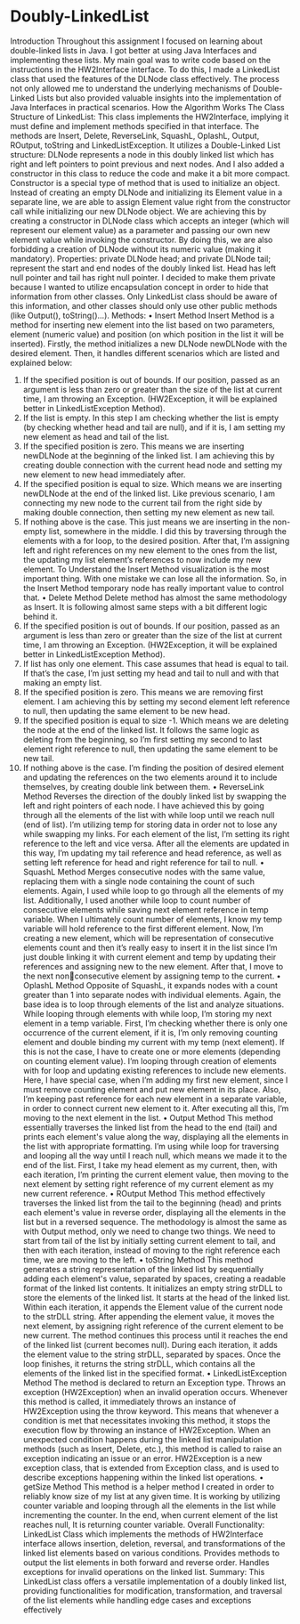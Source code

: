 # Doubly-LinkedList
Introduction
Throughout this assignment I focused on learning about double-linked lists in Java. I got better at 
using Java Interfaces and implementing these lists. My main goal was to write code based on the 
instructions in the HW2Interface interface. To do this, I made a LinkedList class that used the 
features of the DLNode class effectively. The process not only allowed me to understand the 
underlying mechanisms of Double-Linked Lists but also provided valuable insights into the 
implementation of Java Interfaces in practical scenarios. 
How the Algorithm Works
The Class Structure of LinkedList:
This class implements the HW2Interface, implying it must define and implement methods specified 
in that interface. The methods are Insert, Delete, ReverseLink, SquashL, OplashL, Output, ROutput, 
toString and LinkedListException. 
It utilizes a Double-Linked List structure: DLNode represents a node in this doubly linked list which 
has right and left pointers to point previous and next nodes. And I also added a constructor in this 
class to reduce the code and make it a bit more compact. Constructor is a special type of method 
that is used to initialize an object. Instead of creating an empty DLNode and initializing its Element 
value in a separate line, we are able to assign Element value right from the constructor call while 
initializing our new DLNode object. We are achieving this by creating a constructor in DLNode class 
which accepts an integer (which will represent our element value) as a parameter and passing our 
own new element value while invoking the constructor. By doing this, we are also forbidding a 
creation of DLNode without its numeric value (making it mandatory).
Properties:
private DLNode head; and private DLNode tail; represent the start and end nodes of the doubly 
linked list. Head has left null pointer and tail has right null pointer. I decided to make them private 
because I wanted to utilize encapsulation concept in order to hide that information from other 
classes. Only LinkedList class should be aware of this information, and other classes should only use 
other public methods (like Output(), toString()…).
Methods:
• Insert Method
Insert Method is a method for inserting new element into the list based on two parameters, 
element (numeric value) and position (on which position in the list it will be inserted). Firstly,
the method initializes a new DLNode newDLNode with the desired element. Then, it handles 
different scenarios which are listed and explained below:
1. If the specified position is out of bounds. If our position, passed as an argument is less 
than zero or greater than the size of the list at current time, I am throwing an 
Exception. (HW2Exception, it will be explained better in LinkedListException Method).
2. If the list is empty. In this step I am checking whether the list is empty (by checking 
whether head and tail are null), and if it is, I am setting my new element as head and 
tail of the list.
3. If the specified position is zero. This means we are inserting newDLNode at the 
beginning of the linked list. I am achieving this by creating double connection with the 
current head node and setting my new element to new head immediately after.
4. If the specified position is equal to size. Which means we are inserting newDLNode at 
the end of the linked list. Like previous scenario, I am connecting my new node to the 
current tail from the right side by making double connection, then setting my new 
element as new tail.
5. If nothing above is the case. This just means we are inserting in the non-empty list, 
somewhere in the middle. I did this by traversing through the elements with a for 
loop, to the desired position. After that, I’m assigning left and right references on my 
new element to the ones from the list, the updating my list element’s references to 
now include my new element.
To Understand the Insert Method visualization is the most important thing. With one 
mistake we can lose all the information. So, in the Insert Method temporary node has really 
important value to control that.
• Delete Method
Delete method has almost the same methodology as Insert. It is following almost same steps 
with a bit different logic behind it.
1. If the specified position is out of bounds. If our position, passed as an argument is less 
than zero or greater than the size of the list at current time, I am throwing an 
Exception. (HW2Exception, it will be explained better in LinkedListException Method).
2. If list has only one element. This case assumes that head is equal to tail. If that’s the 
case, I’m just setting my head and tail to null and with that making an empty list.
3. If the specified position is zero. This means we are removing first element. I am 
achieving this by setting my second element left reference to null, then updating the 
same element to be new head.
4. If the specified position is equal to size -1. Which means we are deleting the node at 
the end of the linked list. It follows the same logic as deleting from the beginning, so 
I’m first setting my second to last element right reference to null, then updating the 
same element to be new tail.
5. If nothing above is the case. I’m finding the position of desired element and updating 
the references on the two elements around it to include themselves, by creating 
double link between them.
• ReverseLink Method
Reverses the direction of the doubly linked list by swapping the left and right pointers of each 
node. I have achieved this by going through all the elements of the list with while loop until we 
reach null (end of list). I’m utilizing temp for storing data in order not to lose any while 
swapping my links. For each element of the list, I’m setting its right reference to the left and 
vice versa. After all the elements are updated in this way, I’m updating my tail reference and 
head reference, as well as setting left reference for head and right reference for tail to null.
• SquashL Method
Merges consecutive nodes with the same value, replacing them with a single node containing 
the count of such elements. Again, I used while loop to go through all the elements of my list. 
Additionally, I used another while loop to count number of consecutive elements while saving 
next element reference in temp variable. When I ultimately count number of elements, I know 
my temp variable will hold reference to the first different element. Now, I’m creating a new 
element, which will be representation of consecutive elements count and then it’s really easy 
to insert it in the list since I’m just double linking it with current element and temp by updating 
their references and assigning new to the new element. After that, I move to the next nonconsecutive element by assigning temp to the current.
• OplashL Method
Opposite of SquashL, it expands nodes with a count greater than 1 into separate nodes with 
individual elements. Again, the base idea is to loop through elements of the list and analyze 
situations. While looping through elements with while loop, I’m storing my next element in a 
temp variable. First, I’m checking whether there is only one occurrence of the current element, 
if it is, I’m only removing counting element and double binding my current with my temp (next 
element). If this is not the case, I have to create one or more elements (depending on counting 
element value). I’m looping through creation of elements with for loop and updating existing 
references to include new elements. Here, I have special case, when I’m adding my first new 
element, since I must remove counting element and put new element in its place. Also, I’m 
keeping past reference for each new element in a separate variable, in order to connect current 
new element to it. After executing all this, I’m moving to the next element in the list.
• Output Method
This method essentially traverses the linked list from the head to the end (tail) and prints each 
element's value along the way, displaying all the elements in the list with appropriate 
formatting. I’m using while loop for traversing and looping all the way until I reach null, which 
means we made it to the end of the list. First, I take my head element as my current, then, with 
each iteration, I’m printing the current element value, then moving to the next element by 
setting right reference of my current element as my new current reference.
• ROutput Method
This method effectively traverses the linked list from the tail to the beginning (head) and prints 
each element's value in reverse order, displaying all the elements in the list but in a reversed 
sequence. The methodology is almost the same as with Output method, only we need to 
change two things. We need to start from tail of the list by initially setting current element to 
tail, and then with each iteration, instead of moving to the right reference each time, we are 
moving to the left.
• toString Method
This method generates a string representation of the linked list by sequentially adding each 
element's value, separated by spaces, creating a readable format of the linked list contents. 
It initializes an empty string strDLL to store the elements of the linked list. It starts at the head 
of the linked list. Within each iteration, it appends the Element value of the current node to the 
strDLL string. After appending the element value, it moves the next element, by assigning right 
reference of the current element to be new current. The method continues this process until it 
reaches the end of the linked list (current becomes null). During each iteration, it adds the 
element value to the string strDLL, separated by spaces. Once the loop finishes, it returns the 
string strDLL, which contains all the elements of the linked list in the specified format.
• LinkedListException Method
The method is declared to return an Exception type. Throws an exception (HW2Exception) 
when an invalid operation occurs. Whenever this method is called, it immediately throws an 
instance of HW2Exception using the throw keyword. This means that whenever a condition is 
met that necessitates invoking this method, it stops the execution flow by throwing an instance 
of HW2Exception. When an unexpected condition happens during the linked list manipulation 
methods (such as Insert, Delete, etc.), this method is called to raise an exception indicating an 
issue or an error.
HW2Exception is a new exception class, that is extended from Exception class, and is used to 
describe exceptions happening within the linked list operations.
• getSize Method
This method is a helper method I created in order to reliably know size of my list at any given 
time. It is working by utilizing counter variable and looping through all the elements in the list 
while incrementing the counter. In the end, when current element of the list reaches null, It is 
returning counter variable.
Overall Functionality:
LinkedList Class which implements the methods of HW2Interface interface allows insertion, 
deletion, reversal, and transformations of the linked list elements based on various conditions.
Provides methods to output the list elements in both forward and reverse order.
Handles exceptions for invalid operations on the linked list.
Summary:
This LinkedList class offers a versatile implementation of a doubly linked list, providing functionalities 
for modification, transformation, and traversal of the list elements while handling edge cases and 
exceptions effectively
